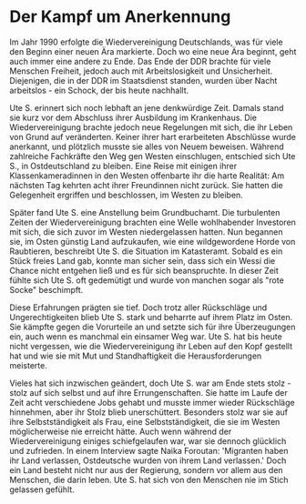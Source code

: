 # Der Kampf um Anerkennung

Im Jahr 1990 erfolgte die Wiedervereinigung Deutschlands, was für viele den Beginn einer neuen Ära markierte. Doch wo eine neue Ära beginnt, geht auch immer eine andere zu Ende. Das Ende der DDR brachte für viele Menschen Freiheit, jedoch auch mit Arbeitslosigkeit und Unsicherheit. Diejenigen, die in der DDR im Staatsdienst standen, wurden über Nacht arbeitslos - ein Schock, der bis heute nachhallt.

Ute S. erinnert sich noch lebhaft an jene denkwürdige Zeit. Damals stand sie kurz vor dem Abschluss ihrer Ausbildung im Krankenhaus. Die Wiedervereinigung brachte jedoch neue Regelungen mit sich, die ihr Leben von Grund auf veränderten. Keiner ihrer hart erarbeiteten Abschlüsse wurde anerkannt, und plötzlich musste sie alles von Neuem beweisen. Während zahlreiche Fachkräfte den Weg gen Westen einschlugen, entschied sich Ute S., in Ostdeutschland zu bleiben. Eine Reise mit einigen ihrer Klassenkameradinnen in den Westen offenbarte ihr die harte Realität: Am nächsten Tag kehrten acht ihrer Freundinnen nicht zurück. Sie hatten die Gelegenheit ergriffen und beschlossen, im Westen zu bleiben.

Später fand Ute S. eine Anstellung beim Grundbuchamt. Die turbulenten Zeiten der Wiedervereinigung brachten eine Welle wohlhabender Investoren mit sich, die sich zuvor im Westen niedergelassen hatten. Nun begannen sie, im Osten günstig Land aufzukaufen, wie eine wildgewordene Horde von Raubtieren, beschreibt Ute S. die Situation im Katasteramt. Sobald es ein Stück freies Land gab, konnte man sicher sein, dass sich ein Wessi die Chance nicht entgehen ließ und es für sich beanspruchte. In dieser Zeit fühlte sich Ute S. oft gedemütigt und wurde von manchen sogar als "rote Socke" beschimpft.

Diese Erfahrungen prägten sie tief. Doch trotz aller Rückschläge und Ungerechtigkeiten blieb Ute S. stark und beharrte auf ihrem Platz im Osten. Sie kämpfte gegen die Vorurteile an und setzte sich für ihre Überzeugungen ein, auch wenn es manchmal ein einsamer Weg war. Ute S. hat bis heute nicht vergessen, wie die Wiedervereinigung ihr Leben auf den Kopf gestellt hat und wie sie mit Mut und Standhaftigkeit die Herausforderungen meisterte.

Vieles hat sich inzwischen geändert, doch Ute S. war am Ende stets stolz - stolz auf sich selbst und auf ihre Errungenschaften. Sie hatte im Laufe der Zeit acht verschiedene Jobs gehabt und musste immer wieder Rückschläge hinnehmen, aber ihr Stolz blieb unerschüttert. Besonders stolz war sie auf ihre Selbstständigkeit als Frau, eine Selbstständigkeit, die sie im Westen möglicherweise nie erreicht hätte. Auch wenn während der Wiedervereinigung einiges schiefgelaufen war, war sie dennoch glücklich und zufrieden. In einem Interview sagte Naika Foroutan: 'Migranten haben ihr Land verlassen, Ostdeutsche wurden von ihrem Land verlassen.' Doch ein Land besteht nicht nur aus der Regierung, sondern vor allem aus den Menschen, die darin leben. Ute S. hat sich von den Menschen nie im Stich gelassen gefühlt.